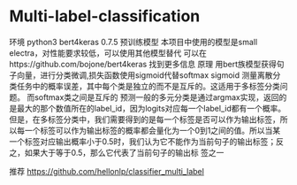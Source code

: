 # Multi-label-classification
环境 python3 bert4keras 0.7.5
预训练模型 本项目中使用的模型是small electra，对性能要求较低，可以使用其他模型替代
     可以在https://github.com/bojone/bert4keras 找到更多信息
原理 用bert族模型获得句子向量，进行分类微调,损失函数使用sigmoid代替softmax
     sigmoid 测量离散分类任务中的概率误差，其中每个类是独立的而不是互斥的。这适用于多标签分类问题。 而softmax类之间是互斥的
     预测一般的多元分类是通过argmax实现，返回的是最大的那个数值所在的label_id，因为logits对应每一个label_id都有一个概率。但是，在多标签分类中，我们需要得到的是每一个标签是否可以作为输出标签，所      以每一个标签可以作为输出标签的概率都会量化为一个0到1之间的值。所以当某一个标签对应输出概率小于0.5时，我们认为它不能作为当前句子的输出标签；反之，如果大于等于0.5，那么它代表了当前句子的输出标      签之一
     
推荐 https://github.com/hellonlp/classifier_multi_label     
